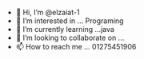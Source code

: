 - 👋 Hi, I’m @elzaiat-1
- 👀 I’m interested in ... Programing
- 🌱 I’m currently learning ...java
- 💞️ I’m looking to collaborate on ...
- 📫 How to reach me ... 01275451906

<!---
elzaiat-1/elzaiat-1 is a ✨ special ✨ repository because its `README.md` (this file) appears on your GitHub profile.
You can click the Preview link to take a look at your changes.
--->
